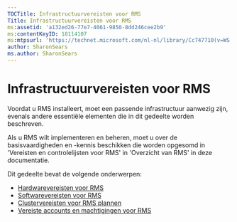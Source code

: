 ```yaml
---
TOCTitle: Infrastructuurvereisten voor RMS
Title: Infrastructuurvereisten voor RMS
ms:assetid: 'a132ed26-77e7-4061-9850-8dd246cee2b9'
ms:contentKeyID: 18114107
ms:mtpsurl: 'https://technet.microsoft.com/nl-nl/library/Cc747710(v=WS.10)'
author: SharonSears
ms.author: SharonSears
---
```


Infrastructuurvereisten voor RMS
================================

Voordat u RMS installeert, moet een passende infrastructuur aanwezig zijn, evenals andere essentiële elementen die in dit gedeelte worden beschreven.

Als u RMS wilt implementeren en beheren, moet u over de basisvaardigheden en -kennis beschikken die worden opgesomd in 'Vereisten en controlelijsten voor RMS' in 'Overzicht van RMS' in deze documentatie.

Dit gedeelte bevat de volgende onderwerpen:

-   [Hardwarevereisten voor RMS](https://technet.microsoft.com/247735de-e901-4f4f-b69e-254680d2f6ba)
-   [Softwarevereisten voor RMS](https://technet.microsoft.com/17faf2ad-2366-4a92-98a5-766e20a0f741)
-   [Clustervereisten voor RMS plannen](https://technet.microsoft.com/ec4023eb-4d39-4551-9789-c8a2d973a55b)
-   [Vereiste accounts en machtigingen voor RMS](https://technet.microsoft.com/07a51daa-6823-41e6-b453-92f1a0592361)
